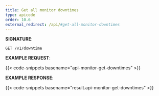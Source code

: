 ```yaml
---
title: Get all monitor downtimes
type: apicode
order: 10.6
external_redirect: /api/#get-all-monitor-downtimes
---
```


**SIGNATURE**:

`GET /v1/downtime`

**EXAMPLE REQUEST**:

{{< code-snippets basename="api-monitor-get-downtimes" >}}

**EXAMPLE RESPONSE**:

{{< code-snippets basename="result.api-monitor-get-downtimes" >}}
